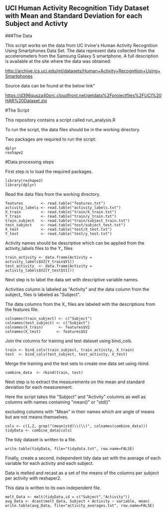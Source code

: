 ## UCI Human Activity Recognition Tidy Dataset with Mean and Standard Deviation for each Subject and Activty

###The Data

This script works on the data from UC Irvine's Human Activity Recognition Using Smartphones Data Set. The data represent data 
collected from the accelerometers from the Samsung Galaxy S smartphone. A full description is available at the site where the data was obtained:

http://archive.ics.uci.edu/ml/datasets/Human+Activity+Recognition+Using+Smartphones  

Source data can be found at the below link"

https://d396qusza40orc.cloudfront.net/getdata%2Fprojectfiles%2FUCI%20HAR%20Dataset.zip

#The Script

This repository contains a script called run_analysis.R

To run the script, the data files should be in the working directory. 

Two packages are required to run the script:

    dplyr
    reshape2

#Data processing steps

First step is to load the required packages.

    library(reshape2)
    library(dplyr)


Read the data files from the working directory.

    features        <- read.table("features.txt")
    activity_labels <- read.table("activity_labels.txt")
    X_train         <- read.table("train/X_train.txt")
    Y_train         <- read.table("train/y_train.txt")
    train_subject   <- read.table("train/subject_train.txt")
    test_subject    <- read.table("test/subject_test.txt")
    X_test          <- read.table("test/X_test.txt")
    Y_test          <- read.table("test/y_test.txt")

Activity names should be descriptive which can be applied from the activity_labels files
to the Y_ files

    train_activity <- data.frame(Activity = activity_labels$V2[Y_train$V1])
    test_activity  <- data.frame(Activity = activity_labels$V2[Y_test$V1]))

Next step is to label the data set with descriptive variable names.

Activities column is labeled as "Activity" and the data column from the subject_ files is labeled as "Subject".

The data columns from the X_ files are labeled with the descriptions from the features file.

    colnames(train_subject) <- c("Subject")
    colnames(test_subject) <- c("Subject")
    colnames(X_train)       <- features$V2
    colnames(X_test)       <- features$V2

Join the columns for training and test dataset using bind_cols.

    train <- bind_cols(train_subject, train_activity, X_train)
    test  <- bind_cols(test_subject, test_activity, X_test)

Merge the training and the test sets to create one data set using rbind.

    combine_data  <- rbind(train, test)

Next step is to extract the measurements on the mean and standard deviation for each measurement.

Here the script takes the "Subject" and "Activity" columns as well as columns with names containing "mean()" or "std()"

excluding columns with "Mean" in their names which are angle of means but are not means themselves.


    cols <- c(1,2, grep("(mean|std)\\(\\)", colnames(combine_data)))
    tidyData <- combine_data[cols]

The tidy dataset is written to a file.

    write.table(tidyData, file="tidydata.txt", row.name=FALSE) 

Finally, create a second, independent tidy data set with the average of each variable for each activity and each subject.

Data is melted and recast as a set of the means of the columns per subject per activity with reshaper2.

This data is written to its own independent file.

    melt_Data <- melt(tidyData,id = c("Subject","Activity"))
    avg_Data <- dcast(melt_Data, Subject + Activity ~ variable, mean)
    write.table(avg_Data, file="activity_averages.txt", row.name=FALSE) 
